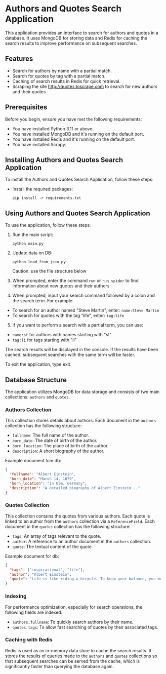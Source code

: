 # Authors and Quotes Search Application

This application provides an interface to search for authors and quotes in a database. It uses MongoDB for storing data and Redis for caching the search results to improve performance on subsequent searches.

## Features

- Search for authors by name with a partial match.
- Search for quotes by tag with a partial match.
- Caching of search results in Redis for quick retrieval.
- Scraping the site http://quotes.toscrape.com to search for new authors and their quotes


## Prerequisites

Before you begin, ensure you have met the following requirements:

- You have installed Python 3.11 or above.
- You have installed MongoDB and it's running on the default port.
- You have installed Redis and it's running on the default port.
- You have installed Scrapy.

## Installing Authors and Quotes Search Application

To install the Authors and Quotes Search Application, follow these steps:

- Install the required packages:
  ```
  pip install -r requirements.txt
  ```

## Using Authors and Quotes Search Application
To use the application, follow these steps:
1. Run the main script:
    ```
    python main.py
    ```

2. Update data on DB:
   ```
   python load_from_json.py
   ```
   Caution: use the file structure below

3. When prompted, enter the command `run` or `run spider` to find information about new quotes and their authors

4. When prompted, input your search command followed by a colon and the search term. For example:
- To search for an author named "Steve Martin", enter: `name:Steve Martin`
- To search for quotes with the tag "life", enter: `tag:life`

5. If you want to perform a search with a partial term, you can use:
- `name:st` for authors with names starting with "st"
- `tag:li` for tags starting with "li"

The search results will be displayed in the console. If the results have been cached, subsequent searches with the same term will be faster.

To exit the application, type exit.

## Database Structure

The application utilizes MongoDB for data storage and consists of two main collections: `authors` and `quotes`.

### Authors Collection

This collection stores details about authors. Each document in the `authors` collection has the following structure:

- `fullname`: The full name of the author.
- `born_date`: The date of birth of the author.
- `born_location`: The place of birth of the author.
- `description`: A short biography of the author.

Example document fom db:

```json
{
  "fullname": "Albert Einstein",
  "born_date": "March 14, 1879",
  "born_location": "in Ulm, Germany",
  "description": "A detailed biography of Albert Einstein..."
}
```

### Quotes Collection

This collection contains the quotes from various authors. Each quote is linked to an author from the `authors` collection via a `ReferenceField`. Each document in the `quotes` collection has the following structure:

- `tags`: An array of tags relevant to the quote.
- `author`: A reference to an author document in the `authors` collection.
- `quote`: The textual content of the quote.

Example document for db:
```json
{
  "tags": ["inspirational", "life"],
  "author": "Albert Einstein",
  "quote": "Life is like riding a bicycle. To keep your balance, you must keep moving."
}
```

### Indexing
For performance optimization, especially for search operations, the following fields are indexed:

- `authors.fullname`: To quickly search authors by their name.
- `quotes.tags`: To allow fast searching of quotes by their associated tags.


### Caching with Redis
Redis is used as an in-memory data store to cache the search results. It stores the results of queries made to the `authors` and `quotes` collections so that subsequent searches can be served from the cache, which is significantly faster than querying the database again.